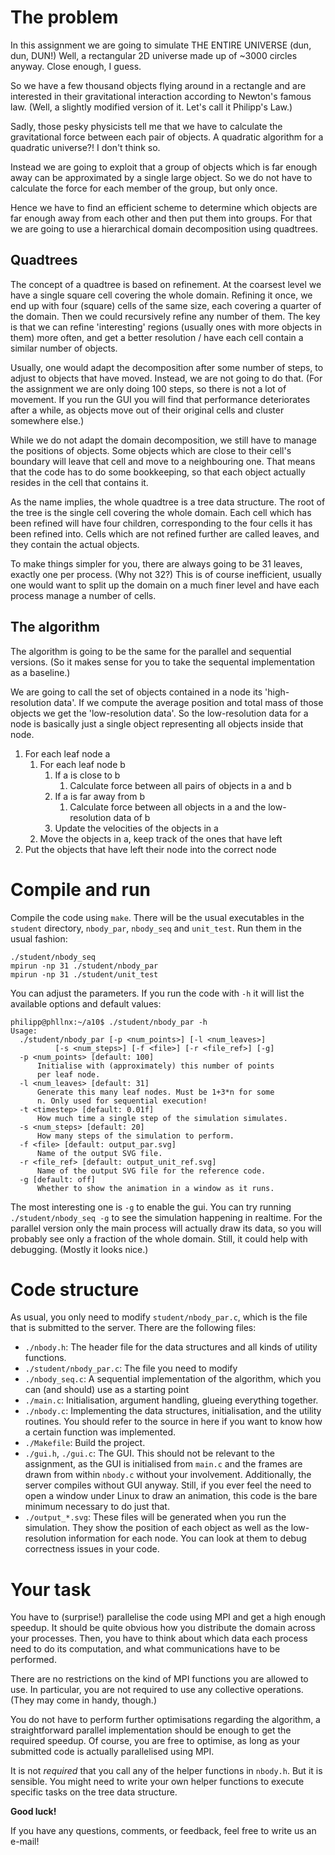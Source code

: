 # The problem

In this assignment we are going to simulate THE ENTIRE UNIVERSE (dun, dun, DUN!) Well, a rectangular 2D universe made up of ~3000 circles anyway. Close enough, I guess.

So we have a few thousand objects flying around in a rectangle and are interested in their gravitational interaction according to Newton's famous law. (Well, a slightly modified version of it. Let's call it Philipp's Law.)

Sadly, those pesky physicists tell me that we have to calculate the gravitational force between each pair of objects. A quadratic algorithm for a quadratic universe?! I don't think so.

Instead we are going to exploit that a group of objects which is far enough away can be approximated by a single large object. So we do not have to calculate the force for each member of the group, but only once.

Hence we have to find an efficient scheme to determine which objects are far enough away from each other and then put them into groups. For that we are going to use a hierarchical domain decomposition using quadtrees.

## Quadtrees

The concept of a quadtree is based on refinement. At the coarsest level we have a single square cell covering the whole domain. Refining it once, we end up with four (square) cells of the same size, each covering a quarter of the domain. Then we could recursively refine any number of them. The key is that we can refine 'interesting' regions (usually ones with more objects in them) more often, and get a better resolution / have each cell contain a similar number of objects.

Usually, one would adapt the decomposition after some number of steps, to adjust to objects that have moved. Instead, we are not going to do that. (For the assignment we are only doing 100 steps, so there is not a lot of movement. If you run the GUI you will find that performance deteriorates after a while, as objects move out of their original cells and cluster somewhere else.)

While we do not adapt the domain decomposition, we still have to manage the positions of objects. Some objects which are close to their cell's boundary will leave that cell and move to a neighbouring one. That means that the code has to do some bookkeeping, so that each object actually resides in the cell that contains it.

As the name implies, the whole quadtree is a tree data structure. The root of the tree is the single cell covering the whole domain. Each cell which has been refined will have four children, corresponding to the four cells it has been refined into. Cells which are not refined further are called leaves, and they contain the actual objects.

To make things simpler for you, there are always going to be 31 leaves, exactly one per process. (Why not 32?) This is of course inefficient, usually one would want to split up the domain on a much finer level and have each process manage a number of cells.

## The algorithm

The algorithm is going to be the same for the parallel and sequential versions. (So it makes sense for you to take the sequental implementation as a baseline.)

We are going to call the set of objects contained in a node its 'high-resolution data'. If we compute the average position and total mass of those objects we get the 'low-resolution data'. So the low-resolution data for a node is basically just a single object representing all objects inside that node.

1. For each leaf node a
    1. For each leaf node b
       1. If a is close to b
          1. Calculate force between all pairs of objects in a and b
       2. If a is far away from b
          1. Calculate force between all objects in a and the low-resolution data of b
       3. Update the velocities of the objects in a
    2. Move the objects in a, keep track of the ones that have left
2. Put the objects that have left their node into the correct node
    
# Compile and run

Compile the code using `make`. There will be the usual executables in the `student` directory, `nbody_par`, `nbody_seq` and `unit_test`. Run them in the usual fashion:

    ./student/nbody_seq
    mpirun -np 31 ./student/nbody_par
    mpirun -np 31 ./student/unit_test

You can adjust the parameters. If you run the code with `-h` it will list the available options and default values:

    philipp@phllnx:~/a10$ ./student/nbody_par -h
    Usage:
      ./student/nbody_par [-p <num_points>] [-l <num_leaves>]
              [-s <num_steps>] [-f <file>] [-r <file_ref>] [-g]
      -p <num_points> [default: 100]
          Initialise with (approximately) this number of points
          per leaf node.
      -l <num_leaves> [default: 31]
          Generate this many leaf nodes. Must be 1+3*n for some
          n. Only used for sequential execution!
      -t <timestep> [default: 0.01f]
          How much time a single step of the simulation simulates.
      -s <num_steps> [default: 20]
          How many steps of the simulation to perform.
      -f <file> [default: output_par.svg]
          Name of the output SVG file.
      -r <file_ref> [default: output_unit_ref.svg]
          Name of the output SVG file for the reference code.
      -g [default: off]
          Whether to show the animation in a window as it runs.

The most interesting one is `-g` to enable the gui. You can try running `./student/nbody_seq -g` to see the simulation happening in realtime. For the parallel version only the main process will actually draw its data, so you will probably see only a fraction of the whole domain. Still, it could help with debugging. (Mostly it looks nice.)

# Code structure

As usual, you only need to modify `student/nbody_par.c`, which is the file that is submitted to the server. There are the following files:

* `./nbody.h`: The header file for the data structures and all kinds of utility functions.
* `./student/nbody_par.c`: The file you need to modify
* `./nbody_seq.c`: A sequential implementation of the algorithm, which you can (and should) use as a starting point
* `./main.c`: Initialisation, argument handling, glueing everything together.
* `./nbody.c`: Implementing the data structures, initialisation, and the utility routines. You should refer to the source in here if you want to know how a certain function was implemented.
* `./Makefile`: Build the project.
* `./gui.h`, `./gui.c`: The GUI. This should not be relevant to the assignment, as the GUI is initialised from `main.c` and the frames are drawn from within `nbody.c` without your involvement. Additionally, the server compiles without GUI anyway. Still, if you ever feel the need to open a window under Linux to draw an animation, this code is the bare minimum necessary to do just that.
* `./output_*.svg`: These files will be generated when you run the simulation. They show the position of each object as well as the low-resolution information for each node. You can look at them to debug correctness issues in your code.

# Your task

You have to (surprise!) parallelise the code using MPI and get a high enough speedup. It should be quite obvious how you distribute the domain across your processes. Then, you have to think about which data each process need to do its computation, and what communications have to be performed.

There are no restrictions on the kind of MPI functions you are allowed to use. In particular, you are not required to use any collective operations. (They may come in handy, though.)

You do not have to perform further optimisations regarding the algorithm, a straightforward parallel implementation should be enough to get the required speedup. Of course, you are free to optimise, as long as your submitted code is actually parallelised using MPI.

It is not *required* that you call any of the helper functions in `nbody.h`. But it is sensible. You might need to write your own helper functions to execute specific tasks on the tree data structure.

**Good luck!**

If you have any questions, comments, or feedback, feel free to write us an e-mail!
